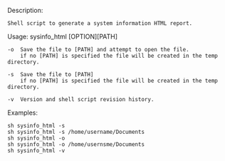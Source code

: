 Description:
    
    Shell script to generate a system information HTML report. 

Usage: sysinfo_html [OPTION][PATH]

    -o  Save the file to [PATH] and attempt to open the file.
        if no [PATH] is specified the file will be created in the temp directory.
    
    -s  Save the file to [PATH] 
        if no [PATH] is specified the file will be created in the temp directory.

    -v  Version and shell script revision history. 

Examples:

    sh sysinfo_html -s
    sh sysinfo_html -s /home/username/Documents
    sh sysinfo_html -o
    sh sysinfo_html -o /home/usernsme/Documents
    sh sysinfo_html -v
